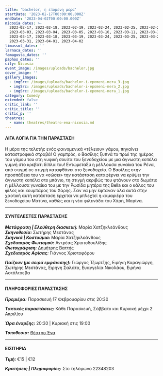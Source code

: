 ```yaml
---
title: 'bachelor, η επομενη μερα'
startDate: '2023-02-17T00:00:00.000Z'
endDate: '2023-04-02T00:00:00.000Z'
nicosia_dates: >-
  2023-02-17, 2023-02-18, 2023-02-19, 2023-02-24, 2023-02-25, 2023-02-26,
  2023-03-03, 2023-03-04, 2023-03-05, 2023-03-10, 2023-03-11, 2023-03-12,
  2023-03-17, 2023-03-18, 2023-03-19, 2023-03-24, 2023-03-25, 2023-03-26,
  2023-03-31, 2023-04-01, 2023-04-02
limassol_dates: ''
larnaca_dates: ''
famagusta_dates: ''
paphos_dates: ''
city: Nicosia
event_image: /images/uploads/bachelor.jpg
cover_image: ''
gallery_images:
  - imgSrc: /images/uploads/bachelor-i-epomeni-mera_3.jpg
  - imgSrc: /images/uploads/bachelor-i-epomeni-mera_2.jpg
  - imgSrc: /images/uploads/bachelor-i-epomeni-mera_1.jpg
category: Comedy
extended: false
critic_link: ''
critic_title: ''
critic_p: ''
theatres:
  - name: theatres/theatro-ena-nicosia.md
---
```


#### ΛΙΓΑ ΛΟΓΙΑ ΓΙΑ ΤΗΝ ΠΑΡΑΣΤΑΣΗ

​Η μέρα της τελετής ενός φαινομενικά «τέλειου» γάμου, πηγαίνει καταστροφικά στραβά! Ο γαμπρός, o Βασίλης ξυπνά το πρωί της ημέρας του γάμου του στη νυφική σουίτα του ξενοδοχείου με μια άγνωστη κοπέλα γυμνή στο κρεβάτι δίπλα του! Εντωμεταξύ η μέλλουσα γυναίκα του Ρένα, από στιγμή σε στιγμή καταφθάνει στο ξενοδοχείο. Ο Βασίλης στην προσπάθεια του να «σώσει» την κατάσταση καταφέρνει να κρύψει την άγνωστη κοπέλα στο μπάνιο, τη στιγμή ακριβώς που φτάνουν στο δωμάτιο η μέλλουσα γυναίκα του με την Ρωσίδα μητέρα της Bella και ο κάλος του φίλος και κουμπάρος του Χάρης. Σαν να μην έφταναν όλα αυτά στην χαοτική αυτή κατάσταση έρχεται να μπλεχτεί η καμαριέρα του ξενοδοχείου Ματίνα, καθώς και η νέα φιλενάδα του Χάρη, Μαρίνα.

***

#### ΣΥΝΤΕΛΕΣΤΕΣ ΠΑΡΑΣΤΑΣΗΣ

***Μετάφραση | Ελεύθερη διασκευή:*** Μαρία Χατζηκλεάνθους\
***Σκηνοθεσία:*** Σωτήρης Μεστάνας\
***Σκηνικά | Κοστούμια:*** Μαρία Χατζηκλεάνθους\
***Σχεδιασμός Φωτισμού:*** Αντρέας Χριστοδουλίδης\
***Φωτογράφιση:*** Δημήτρης Βαττής\
***Σχεδιασμός Αφίσας:*** Γιάννος Χριστοφόρου

***Παίζουν (με σειρά εμφάνισης):*** Γιώργος Τζωρτζής, Ειρήνη Καραγιώργη, Σωτήρης Μεστάνας, Ειρήνη Σαλάτα, Ευαγγελία Νικολάου, Ειρήνα Αστάλτσεβα

***

#### ΠΛΗΡΟΦΟΡΙΕΣ ΠΑΡΑΣΤΑΣΗΣ

***Πρεμιέρα:*** Παρασκευή 17 Φεβρουαρίου στις 20:30

***Τακτικές παραστάσεις:*** Κάθε Παρασκευή, Σάββατο και Κυριακή μέχρι 2 Απριλίου

***Ώρα έναρξης:*** 20:30 | Κυριακή στις 19:00

***Τοποθεσια:*** [Θέατρο Ένα](?#map "")

***

#### ΕΙΣΙΤΗΡΙΑ

***Τιμή:*** €15 | €12

***Κρατήσεις | Πληροφορίες:*** Στο τηλέφωνο 22348203
